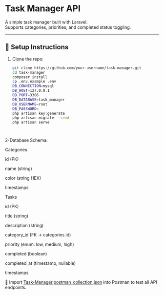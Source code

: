 # Task Manager API

A simple task manager built with Laravel.  
Supports categories, priorities, and completed status toggling.

---

## 🚀 Setup Instructions

1. Clone the repo:
   ```bash
   git clone https://github.com/your-username/task-manager.git
   cd task-manager
   composer install
   cp .env.example .env
   DB_CONNECTION=mysql
   DB_HOST=127.0.0.1
   DB_PORT=3306
   DB_DATABASE=task_manager
   DB_USERNAME=root
   DB_PASSWORD=
   php artisan key:generate
   php artisan migrate --seed
   php artisan serve




2-Database Schema:
   
   Categories

   id (PK)

  name (string)

  color (string HEX)

  timestamps

  Tasks

  id (PK)

  title (string)

  description (string)

  category_id (FK → categories.id)

  priority (enum: low, medium, high)

  completed (boolean)

  completed_at (timestamp, nullable)

  timestamps


📌 Import [Task-Manager.postman_collection.json](./Task-Manager.postman_collection.json) into Postman to test all API endpoints.


